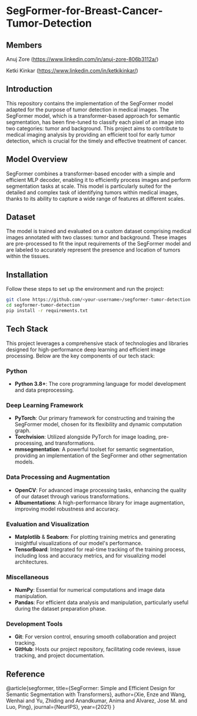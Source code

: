 # SegFormer-for-Breast-Cancer-Tumor-Detection

## Members
Anuj Zore (https://www.linkedin.com/in/anuj-zore-806b3112a/)

Ketki Kinkar (https://www.linkedin.com/in/ketkikinkar/)

## Introduction

This repository contains the implementation of the SegFormer model adapted for the purpose of tumor detection in medical images. The SegFormer model, which is a transformer-based approach for semantic segmentation, has been fine-tuned to classify each pixel of an image into two categories: tumor and background. This project aims to contribute to medical imaging analysis by providing an efficient tool for early tumor detection, which is crucial for the timely and effective treatment of cancer.

## Model Overview

SegFormer combines a transformer-based encoder with a simple and efficient MLP decoder, enabling it to efficiently process images and perform segmentation tasks at scale. This model is particularly suited for the detailed and complex task of identifying tumors within medical images, thanks to its ability to capture a wide range of features at different scales.

## Dataset

The model is trained and evaluated on a custom dataset comprising medical images annotated with two classes: tumor and background. These images are pre-processed to fit the input requirements of the SegFormer model and are labeled to accurately represent the presence and location of tumors within the tissues.

## Installation

Follow these steps to set up the environment and run the project:

```bash
git clone https://github.com/<your-username>/segformer-tumor-detection.git
cd segformer-tumor-detection
pip install -r requirements.txt
```

## Tech Stack

This project leverages a comprehensive stack of technologies and libraries designed for high-performance deep learning and efficient image processing. Below are the key components of our tech stack:

### Python

- **Python 3.8+**: The core programming language for model development and data preprocessing.

### Deep Learning Framework

- **PyTorch**: Our primary framework for constructing and training the SegFormer model, chosen for its flexibility and dynamic computation graph.
- **Torchvision**: Utilized alongside PyTorch for image loading, pre-processing, and transformations.
- **mmsegmentation**: A powerful toolset for semantic segmentation, providing an implementation of the SegFormer and other segmentation models.

### Data Processing and Augmentation

- **OpenCV**: For advanced image processing tasks, enhancing the quality of our dataset through various transformations.
- **Albumentations**: A high-performance library for image augmentation, improving model robustness and accuracy.

### Evaluation and Visualization

- **Matplotlib** & **Seaborn**: For plotting training metrics and generating insightful visualizations of our model's performance.
- **TensorBoard**: Integrated for real-time tracking of the training process, including loss and accuracy metrics, and for visualizing model architectures.

### Miscellaneous

- **NumPy**: Essential for numerical computations and image data manipulation.
- **Pandas**: For efficient data analysis and manipulation, particularly useful during the dataset preparation phase.

### Development Tools

- **Git**: For version control, ensuring smooth collaboration and project tracking.
- **GitHub**: Hosts our project repository, facilitating code reviews, issue tracking, and project documentation.

## Reference

@article{segformer,
  title={SegFormer: Simple and Efficient Design for Semantic Segmentation with Transformers},
  author={Xie, Enze and Wang, Wenhai and Yu, Zhiding and Anandkumar, Anima and Alvarez, Jose M. and Luo, Ping},
  journal={NeurIPS},
  year={2021}
}
